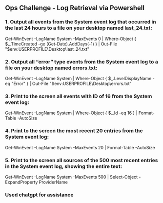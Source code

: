 ## Ops Challenge - Log Retrieval via Powershell

### 1. Output all events from the System event log that occurred in the last 24 hours to a file on your desktop named last_24.txt:

Get-WinEvent -LogName System -MaxEvents 0 | Where-Object { $_.TimeCreated -ge (Get-Date).AddDays(-1) } | Out-File "$env:USERPROFILE\Desktop\last_24.txt"


### 2. Output all “error” type events from the System event log to a file on your desktop named errors.txt:

Get-WinEvent -LogName System | Where-Object { $_.LevelDisplayName -eq "Error" } | Out-File "$env:USERPROFILE\Desktop\errors.txt"


### 3. Print to the screen all events with ID of 16 from the System event log:

Get-WinEvent -LogName System | Where-Object { $_.Id -eq 16 } | Format-Table -AutoSize


### 4. Print to the screen the most recent 20 entries from the System event log:

Get-WinEvent -LogName System -MaxEvents 20 | Format-Table -AutoSize


### 5. Print to the screen all sources of the 500 most recent entries in the System event log, showing the entire text:

Get-WinEvent -LogName System -MaxEvents 500 | Select-Object -ExpandProperty ProviderName

### Used chatgpt for assistance


